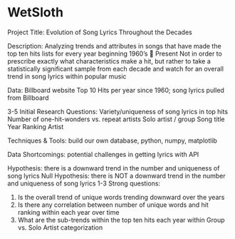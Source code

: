 # WetSloth
Project Title: Evolution of Song Lyrics Throughout the Decades

Description: Analyzing trends and attributes in songs that have made the top ten hits lists for every year beginning 1960’s  Present
Not in order to prescribe exactly what characteristics make a hit, but rather to take a statistically significant sample from each decade and watch for an overall trend in song lyrics within popular music

Data: Billboard website Top 10 Hits per year since 1960; song lyrics pulled from Billboard

3-5 Initial Research Questions:
Variety/uniqueness of song lyrics in top hits
Number of one-hit-wonders vs. repeat artists
Solo artist / group
Song title
Year
Ranking
Artist

Techniques & Tools: build our own database, python, numpy, matplotlib

Data Shortcomings: potential challenges in getting lyrics with API

Hypothesis: there is a downward trend in the number and uniqueness of song lyrics
Null Hypothesis: there is NOT a downward trend in the number and uniqueness of song lyrics
1-3 Strong questions:
1)	Is the overall trend of unique words trending downward over the years
2)	Is there any correlation between number of unique words and hit ranking within each year over time
3)	What are the sub-trends within the top ten hits each year within Group vs. Solo Artist categorization


